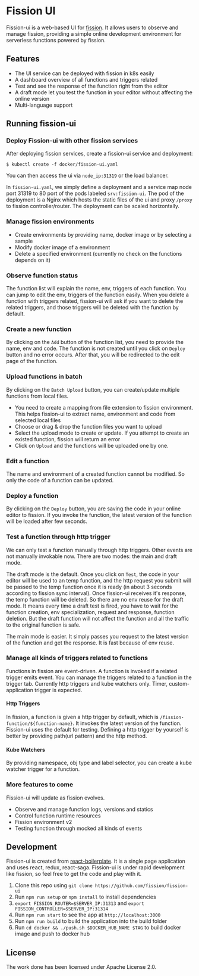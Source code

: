 # Fission UI

Fission-ui is a web-based UI for [fission](https://github.com/fission/fission).
It allows users to observe and manage fission, 
providing a simple online development environment for serverless functions powered by fission.

## Features
- The UI service can be deployed with fission in k8s easily
- A dashboard overview of all functions and triggers related
- Test and see the response of the function right from the editor
- A draft mode let you test the function in your editor without affecting the online version
- Multi-language support

## Running fission-ui

### Deploy Fission-ui with other fission services
After deploying fission services, create a fission-ui service and deployment:
```
$ kubectl create -f docker/fission-ui.yaml
```
You can then access the ui via `node_ip:31319` or the load balancer.

In `fission-ui.yaml`, we simply define a deployment and a service map node port 31319 to 80
port of the pods labeled `srv:fission-ui`. The pod of the deployment is a Nginx which hosts the
static files of the ui and proxy `/proxy` to fission controller/router. The deployment can be
scaled horizontally.

### Manage fission environments
- Create environments by providing name, docker image or by selecting a sample
- Modify docker image of a environment
- Delete a specified environment (currently no check on the functions depends on it)

### Observe function status
The function list will explain the name, env, triggers of each function. You can jump to edit the
env, triggers of the function easily. When you delete a function with triggers related, fission-ui
will ask if you want to delete the related triggers, and those triggers will be deleted with the
function by default.

### Create a new function
By clicking on the `Add` button of the function list, you need to provide the name, env and code.
The function is not created until you click on `Deploy` button and no error occurs.
After that, you will be redirected to the edit page of the function.

### Upload functions in batch
By clicking on the `Batch Upload` button, you can create/update multiple functions from local files.

- You need to create a mapping from file extension to fission environment.
This helps fission-ui to extract name, environment and code from selected local files
- Choose or drag & drop the function files you want to upload
- Select the upload mode to create or update. If you attempt to create an existed function, fission will return
an error
- Click on `Upload` and the functions will be uploaded one by one.

### Edit a function
The name and environment of a created function cannot be modified. So only the code of a function can be updated.

### Deploy a function
By clicking on the `Deploy` button, you are saving the code in your online editor to fission. 
If you invoke the function, the latest version of the function will be loaded after few seconds.

### Test a function through http trigger
We can only test a function manually through http triggers. Other events are not manually invokable now.
There are two modes: the main and draft mode. 

The draft mode is the default. Once you click on `Test`, the code in your editor will be used to an temp function,
and the http request you submit will be passed to the temp function once it is ready (in about 3 seconds according to
fission sync interval). Once fission-ui receives it's response, the temp function will be deleted. So there are no env 
reuse for the draft mode. It means every time a draft test is fired, you have to wait for the function creation,
env specialization, request and response, function deletion. But the draft function will not affect the function and all
the traffic to the original function is safe.

The main mode is easier. It simply passes you request to the latest version of the function and get the response. It is 
fast because of env reuse.

### Manage all kinds of triggers related to functions

Functions in fission are event-driven. A function is invoked if a related trigger emits event.
You can manage the triggers related to a function in the trigger tab.
Currently http triggers and kube watchers only. Timer, custom-application trigger is expected.

#### Http Triggers
In fission, a function is given a http trigger by default, which is `/fission-function/${function-name}`.
It invokes the latest version of the function.
Fission-ui uses the default for testing. Defining a http trigger by yourself is better by providing path(url pattern)
and the http method.

#### Kube Watchers
By providing namespace, obj type and label selector, you can create a kube watcher trigger for a function.

### More features to come

Fission-ui will update as fission evolves.
- Observe and manage function logs, versions and statics
- Control function runtime resources
- Fission environment v2
- Testing function through mocked all kinds of events

## Development

Fission-ui is created from [react-boilerplate](https://github.com/react-boilerplate/react-boilerplate).
It is a single page application and uses react, redux, react-saga.
Fission-ui is under rapid development like fission, so feel free to get the code and play with it.

1. Clone this repo using `git clone https://github.com/fission/fission-ui`
1. Run `npm run setup` or `npm install` to install dependencies
1. `export FISSION_ROUTER=$SERVER_IP:31313` and `export FISSION_CONTROLLER=$SERVER_IP:31314`
1. Run `npm run start` to see the app at `http://localhost:3000`
1. Run `npm run build` to build the application into the build folder
1. Run `cd docker && ./push.sh $DOCKER_HUB_NAME $TAG` to build docker image and push to docker hub

## License

The work done has been licensed under Apache License 2.0.

